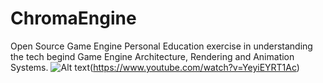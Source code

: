 # ChromaEngine
Open Source Game Engine
Personal Education exercise in understanding the tech begind Game Engine Architecture, Rendering and Animation Systems.
![Alt text](https://static.wixstatic.com/media/755aac_316019612db440d9a17f566fe23a1654~mv2.gif)(https://www.youtube.com/watch?v=YeyiEYRT1Ac)
